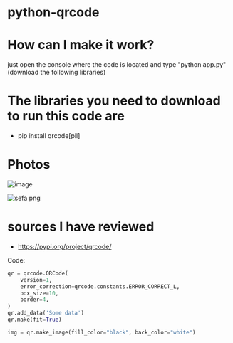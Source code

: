 # python-qrcode


# How can I make it work?

just open the console where the code is located and type "python app.py" 
(download the following libraries)

# The libraries you need to download to run this code are
- pip install qrcode[pil]

# Photos


![image](https://github.com/ayd1ndemirci/python-qrcode/assets/128159204/dce86a72-624e-4df7-8a97-cf6fef60fad0)

![sefa png](https://github.com/ayd1ndemirci/python-qrcode/assets/128159204/b41d2d92-1101-49e6-bff0-745bb6b59ce3)


# sources I have reviewed
- https://pypi.org/project/qrcode/

Code:
```py
qr = qrcode.QRCode(
    version=1,
    error_correction=qrcode.constants.ERROR_CORRECT_L,
    box_size=10,
    border=4,
)
qr.add_data('Some data')
qr.make(fit=True)

img = qr.make_image(fill_color="black", back_color="white")
```

